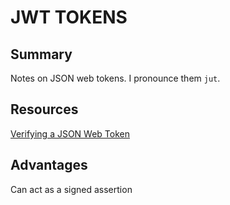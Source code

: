 # JWT TOKENS

## Summary

Notes on JSON web tokens. I pronounce them `jut`.

## Resources

[Verifying a JSON Web Token](https://docs.aws.amazon.com/cognito/latest/developerguide/amazon-cognito-user-pools-using-tokens-verifying-a-jwt.html)

## Advantages

Can act as a signed assertion
